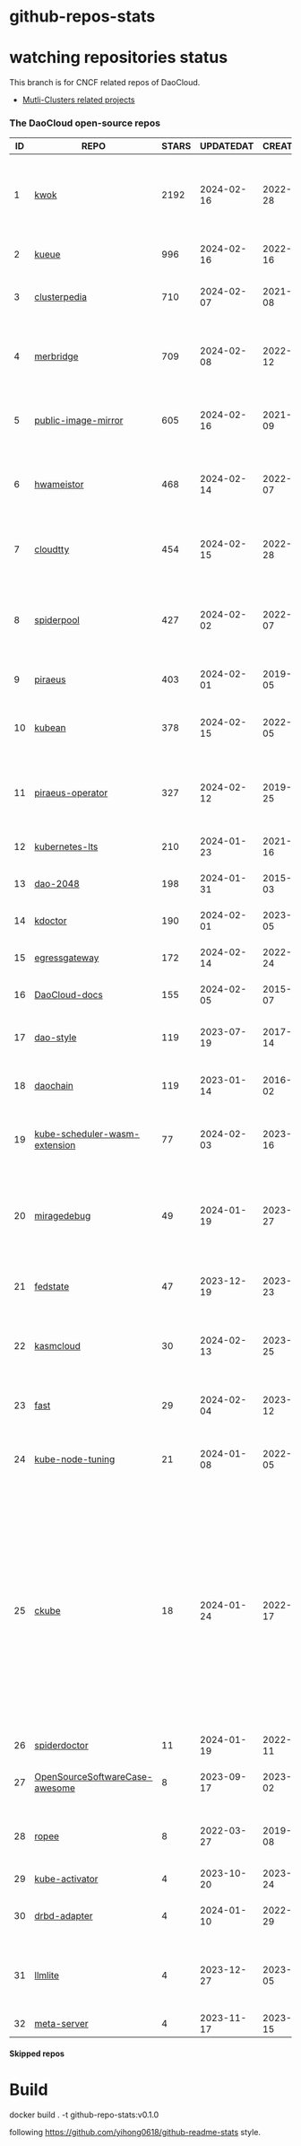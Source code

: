 # github-repos-stats

# watching repositories status

This branch is for CNCF related repos of DaoCloud.
- [Mutli-Clusters related projects](https://github.com/pacoxu/github-repos-stats/tree/multi-clusters)


<!--START_SECTION:github_repos-->
### The DaoCloud open-source repos
| ID |                                                REPO                                                | STARS | UPDATEDAT  | CREATEDAT  | FORKSCOUNT |                                                                                                                     DESCRIPTIONS                                                                                                                     |
|----|----------------------------------------------------------------------------------------------------|-------|------------|------------|------------|------------------------------------------------------------------------------------------------------------------------------------------------------------------------------------------------------------------------------------------------------|
|  1 | [kwok](https://github.com/kubernetes-sigs/kwok)                                                    |  2192 | 2024-02-16 | 2022-07-28 |        173 | Kubernetes WithOut Kubelet -  Simulates thousands of Nodes and Clusters.                                                                                                                                                                             |
|  2 | [kueue](https://github.com/kubernetes-sigs/kueue)                                                  |   996 | 2024-02-16 | 2022-02-16 |        158 | Kubernetes-native Job Queueing                                                                                                                                                                                                                       |
|  3 | [clusterpedia](https://github.com/clusterpedia-io/clusterpedia)                                    |   710 | 2024-02-07 | 2021-10-08 |        121 | The Encyclopedia of Kubernetes clusters                                                                                                                                                                                                              |
|  4 | [merbridge](https://github.com/merbridge/merbridge)                                                |   709 | 2024-02-08 | 2022-01-12 |         92 | Use eBPF to speed up your Service Mesh like crossing an Einstein-Rosen Bridge.                                                                                                                                                                       |
|  5 | [public-image-mirror](https://github.com/DaoCloud/public-image-mirror)                             |   605 | 2024-02-16 | 2021-09-09 |        107 | 很多镜像都在国外。比如 gcr 。国内下载很慢，需要加速。                                                                                                                                                                                                |
|  6 | [hwameistor](https://github.com/hwameistor/hwameistor)                                             |   468 | 2024-02-14 | 2022-03-07 |         69 | Hwameistor is an HA local storage system for cloud-native stateful workloads.                                                                                                                                                                        |
|  7 | [cloudtty](https://github.com/cloudtty/cloudtty)                                                   |   454 | 2024-02-15 | 2022-04-28 |         57 | A Friendly Kubernetes CloudShell (Web Terminal) !                                                                                                                                                                                                    |
|  8 | [spiderpool](https://github.com/spidernet-io/spiderpool)                                           |   427 | 2024-02-02 | 2022-03-07 |         67 | Underlay and RDMA network solution of the Kubernetes, for bare metal, VM and any public cloud                                                                                                                                                        |
|  9 | [piraeus](https://github.com/piraeusdatastore/piraeus)                                             |   403 | 2024-02-01 | 2019-12-05 |         48 | High Available Datastore for Kubernetes                                                                                                                                                                                                              |
| 10 | [kubean](https://github.com/kubean-io/kubean)                                                      |   378 | 2024-02-15 | 2022-07-05 |         24 |  :seedling: Kubernetes lifecycle management operator based on kubespray.                                                                                                                                                                             |
| 11 | [piraeus-operator](https://github.com/piraeusdatastore/piraeus-operator)                           |   327 | 2024-02-12 | 2019-07-25 |         55 | The Piraeus Operator manages LINSTOR clusters in Kubernetes.                                                                                                                                                                                         |
| 12 | [kubernetes-lts](https://github.com/klts-io/kubernetes-lts)                                        |   210 | 2024-01-23 | 2021-07-16 |         20 | Kubernetes LTS(long term support)                                                                                                                                                                                                                    |
| 13 | [dao-2048](https://github.com/DaoCloud/dao-2048)                                                   |   198 | 2024-01-31 | 2015-06-03 |       2347 | 2048 is a number puzzle game.                                                                                                                                                                                                                        |
| 14 | [kdoctor](https://github.com/kdoctor-io/kdoctor)                                                   |   190 | 2024-02-01 | 2023-06-05 |         15 | data plane testing utility of cloud native                                                                                                                                                                                                           |
| 15 | [egressgateway](https://github.com/spidernet-io/egressgateway)                                     |   172 | 2024-02-14 | 2022-10-24 |         16 | Network egress policy for Kubernetes                                                                                                                                                                                                                 |
| 16 | [DaoCloud-docs](https://github.com/DaoCloud/DaoCloud-docs)                                         |   155 | 2024-02-05 | 2015-11-07 |        181 | DaoCloud Enterprise 5.0 Documentation                                                                                                                                                                                                                |
| 17 | [dao-style](https://github.com/DaoCloud/dao-style)                                                 |   119 | 2023-07-19 | 2017-03-14 |         14 | 🎉 A high quality component library built on Vue.js 2.0                                                                                                                                                                                              |
| 18 | [daochain](https://github.com/DaoCloud/daochain)                                                   |   119 | 2023-01-14 | 2016-11-02 |         30 | Docker image verification system based on Ethereum                                                                                                                                                                                                   |
| 19 | [kube-scheduler-wasm-extension](https://github.com/kubernetes-sigs/kube-scheduler-wasm-extension)  |    77 | 2024-02-03 | 2023-05-16 |         16 | All the things to make the scheduler extendable with wasm.                                                                                                                                                                                           |
| 20 | [miragedebug](https://github.com/miragedebug/miragedebug)                                          |    49 | 2024-01-19 | 2023-04-27 |          2 | MirageDebug: Local remote debugging for Kubernetes apps, enabling fully authentic environment debugging.                                                                                                                                             |
| 21 | [fedstate](https://github.com/fedstate/fedstate)                                                   |    47 | 2023-12-19 | 2023-05-23 |         11 | Federated middleware based on Karmada                                                                                                                                                                                                                |
| 22 | [kasmcloud](https://github.com/wasmCloud/kasmcloud)                                                |    30 | 2024-02-13 | 2023-08-25 |          3 | Running and managing Wasm(actors) and capability providers in Kubernetes                                                                                                                                                                             |
| 23 | [fast](https://github.com/Fish-pro/fast)                                                           |    29 | 2024-02-04 | 2023-04-12 |          1 | Fast is a Kubernetes CNI based on eBPF implementation                                                                                                                                                                                                |
| 24 | [kube-node-tuning](https://github.com/kubean-io/kube-node-tuning)                                  |    21 | 2024-01-08 | 2022-07-05 |          2 | Manage kubernetes node-level kernel tuning ( using sysctl ).                                                                                                                                                                                         |
| 25 | [ckube](https://github.com/DaoCloud/ckube)                                                         |    18 | 2024-01-24 | 2022-03-17 |          7 | Kubernetes APIServer 高性能代理组件，代理 APIServer 的 List 请求，其它类型的请求会直接反向代理到原生 APIServer。 CKube 还额外支持了分页、搜索和索引等功能。 并且，CKube 100% 兼容原生 kubectl 和 kube client sdk，只需要简单的配置即可实现全局替换。 |
| 26 | [spiderdoctor](https://github.com/spidernet-io/spiderdoctor)                                       |    11 | 2024-01-19 | 2022-11-11 |          3 | spiderdoctor                                                                                                                                                                                                                                         |
| 27 | [OpenSourceSoftwareCase-awesome](https://github.com/MorningSunKing/OpenSourceSoftwareCase-awesome) |     8 | 2023-09-17 | 2023-08-02 |          1 | Summary of Open-source software dispute cases                                                                                                                                                                                                        |
| 28 | [ropee](https://github.com/DaoCloud/ropee)                                                         |     8 | 2022-03-27 | 2019-07-08 |          0 | A scalable prometheus remote storage adapter for splunk.                                                                                                                                                                                             |
| 29 | [kube-activator](https://github.com/wzshiming/kube-activator)                                      |     4 | 2023-10-20 | 2023-09-24 |          2 | kube-activator                                                                                                                                                                                                                                       |
| 30 | [drbd-adapter](https://github.com/hwameistor/drbd-adapter)                                         |     4 | 2024-01-10 | 2022-08-29 |          6 | A DRBD kernel loader that auto-adapts OS distros                                                                                                                                                                                                     |
| 31 | [llmlite](https://github.com/InftyAI/llmlite)                                                      |     4 | 2023-12-27 | 2023-09-05 |          2 | 🌵 A library helps to communicate with all kinds of LLMs consistently.                                                                                                                                                                               |
| 32 | [meta-server](https://github.com/DataTunerX/meta-server)                                           |     4 | 2023-11-17 | 2023-09-15 |          3 | meta-server                                                                                                                                                                                                                                          |



#### Skipped repos
<!--END_SECTION:github_repos-->

# Build

docker build . -t github-repo-stats:v0.1.0

following https://github.com/yihong0618/github-readme-stats style.
